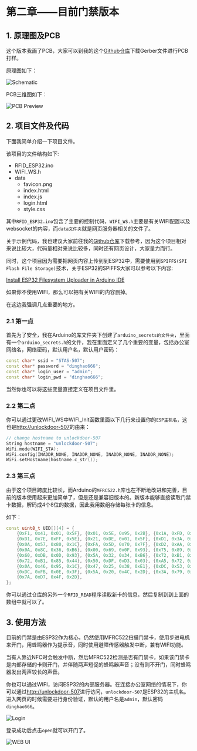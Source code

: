 # 第二章——目前门禁版本

## 1. 原理图及PCB

这个版本我画了PCB，大家可以到我的这个[Github仓库](https://github.com/MR-Addict/Door-lock-system.git)下载Gerber文件进行PCB打样。

原理图如下：

![Schematic](../../../images/项目制作/NFC门禁卡/4.1.2-3.png)

PCB三维图如下：

![PCB Preview](../../../images/项目制作/NFC门禁卡/4.1.2-4.png)

## 2. 项目文件及代码

下面我简单介绍一下项目文件。

该项目的文件结构如下:

- RFID_ESP32.ino
- WIFI_WS.h
- data
  - favicon.png
  - index.html
  - index.js
  - login.html
  - style.css

其中`RFID_ESP32.ino`包含了主要的控制代码，`WIFI_WS.h`主要是有关WIFI配置以及websocket的内容，而`data文件夹`就是网页服务器相关的文件了。

关于示例代码，我也建议大家前往我的[Github仓库](https://github.com/MR-Addict/Door-lock-system.git)下载参考，因为这个项目相对来说比较大，代码量相对来说比较多，同时还有网页设计，大家量力而行。

同时，这个项目因为需要把网页内容上传到到ESP32中，需要使用到`SPIFFS(SPI Flash File Storage)`技术，关于ESP32的SPIFFS大家可以参考以下内容:

[Install ESP32 Filesystem Uploader in Arduino IDE](https://randomnerdtutorials.com/install-esp32-filesystem-uploader-arduino-ide/)

如果你不使用WIFI，那么可以把有关WIFI的内容删掉。

在这边我强调几点重要的地方。

### 2.1 第一点

首先为了安全，我在Arduino的库文件夹下创建了`arduino_secrets的文件夹`，里面有一个`arduino_secrets.h`的文件，我在里面定义了几个重要的变量，包括办公室网络名，网络密码，默认用户名，默认用户密码：

```cpp
const char* ssid = "STAS-507";
const char* password = "dinghao666";
const char* login_user = "admin";
const char* login_pwd = "dinghao666";
```

当然你也可以将这些变量直接定义在项目文件里。

### 2.2 第二点

你可以通过更改WIFI_WS中WIFI_Init函数里面以下几行来设置你的`ESP主机名`，这也是[http://unlockdoor-507](http://unlockdoor-507)的由来：

```cpp
// change hostname to unlockdoor-507
String hostname = "unlockdoor-507";
WiFi.mode(WIFI_STA);
WiFi.config(INADDR_NONE, INADDR_NONE, INADDR_NONE, INADDR_NONE);
WiFi.setHostname(hostname.c_str());
```

### 2.3 第三点

由于这个项目跨度比较长，而Arduino的`MFRC522.h`库也在不断地改进和完善，目前的版本使用起来更加简单了，但是还是兼容旧版本的。新版本能够直接读取门禁卡数据，解码成4个8位的数据，因此我用数组存储每张卡的信息。

如下：

```cpp
const uint8_t UID[][4] = {
    {0xF1, 0x41, 0x01, 0x5F}, {0x01, 0x5E, 0x95, 0x2B}, {0x1A, 0xFD, 0xA5, 0x21}, {0xE1, 0xD8, 0xFC, 0x5E}, {0xE1, 0xE0, 0x00, 0x5F},
    {0xD1, 0x7E, 0xFF, 0x5E}, {0x21, 0xDE, 0x01, 0x5F}, {0xD1, 0x3A, 0xF6, 0x5E}, {0x31, 0xAB, 0xFD, 0x5E}, {0x21, 0x35, 0xF7, 0x5E},
    {0x0A, 0x57, 0x80, 0x1C}, {0xFA, 0x5D, 0x70, 0x7F}, {0xD2, 0xAA, 0x1C, 0x3E}, {0x15, 0x4F, 0xB9, 0xE5}, {0x75, 0x89, 0xB6, 0xE5},
    {0x0A, 0x8C, 0x36, 0xB6}, {0x00, 0x69, 0x0F, 0x93}, {0x75, 0x89, 0xB6, 0xE5}, {0xFA, 0x50, 0x35, 0xB6}, {0xEA, 0xB1, 0x1C, 0x3E},
    {0x60, 0xDB, 0x0D, 0x93}, {0x5A, 0x32, 0x34, 0xB6}, {0x72, 0xB1, 0x85, 0x44}, {0xA3, 0xA4, 0x1B, 0x3E}, {0x0C, 0x3C, 0x1A, 0x3F},
    {0x72, 0xB1, 0x85, 0x44}, {0x50, 0xDF, 0xD3, 0x03}, {0xA5, 0x72, 0x1B, 0x3E}, {0xA1, 0xC2, 0x53, 0x74}, {0x6C, 0xAE, 0x73, 0x17},
    {0x0A, 0x46, 0x95, 0x1C}, {0x47, 0x25, 0x38, 0xE1}, {0xDC, 0x53, 0x14, 0x3E}, {0x80, 0x54, 0x0C, 0x93}, {0x2A, 0x76, 0x64, 0x21},
    {0xDC, 0xFB, 0x0E, 0x3F}, {0x5A, 0x20, 0x4C, 0x2D}, {0x3A, 0x79, 0x4E, 0x2D}, {0x08, 0x82, 0xDB, 0x28}, {0x37, 0xF1, 0x20, 0xB3},
    {0x7A, 0xD7, 0x4F, 0x2D},
};
```

你可以通过仓库的另外一个`RFID_READ`程序读取新卡的信息，然后复制到到上面的数组中就可以了。

## 3. 使用方法

目前的门禁是由ESP32作为核心，仍然使用MFRC522扫描门禁卡，使用步进电机来开门，用蜂鸣器作为提示音，同时使用避障传感器触发中断，兼有WIFI功能。

当有人靠近NFC时会触发中断，然后MFRC522检测是否有门禁卡，如果该门禁卡是内部存储的卡则开门，并伴随两声短促的蜂鸣器声音；没有则不开门，同时蜂鸣器发出两声较长的声音。

你也可以通过WIFI，访问ESP32的内部服务器。在连接办公室网络的情况下，你可以通过[http://unlockdoor-507](http://unlockdoor-507)进行访问，`unlockdoor-507`是ESP32的主机名。进入网页的时候需要进行身份验证，默认的用户名是`admin`，默认密码`dinghao666`。

![Login](../../../images/项目制作/NFC门禁卡/4.1.2-1.png)

登录成功后点击`open`就可以开门了。

![WEB UI](../../../images/项目制作/NFC门禁卡/4.1.2-2.png)
